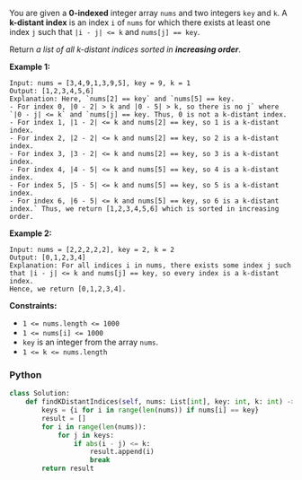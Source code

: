You are given a  **0-indexed**  integer array  `nums`  and two integers  `key`  and  `k`. A  **k-distant index**  is an index  `i`  of  `nums`  for which there exists at least one index  `j`  such that  `|i - j| <= k`  and  `nums[j] == key`.

Return  _a list of all k-distant indices sorted in  **increasing order**_.

**Example 1:**
```
Input: nums = [3,4,9,1,3,9,5], key = 9, k = 1
Output: [1,2,3,4,5,6]
Explanation: Here, `nums[2] == key` and `nums[5] == key.
- For index 0, |0 - 2| > k and |0 - 5| > k, so there is no j` where `|0 - j| <= k` and `nums[j] == key. Thus, 0 is not a k-distant index.
- For index 1, |1 - 2| <= k and nums[2] == key, so 1 is a k-distant index.
- For index 2, |2 - 2| <= k and nums[2] == key, so 2 is a k-distant index.
- For index 3, |3 - 2| <= k and nums[2] == key, so 3 is a k-distant index.
- For index 4, |4 - 5| <= k and nums[5] == key, so 4 is a k-distant index.
- For index 5, |5 - 5| <= k and nums[5] == key, so 5 is a k-distant index.
- For index 6, |6 - 5| <= k and nums[5] == key, so 6 is a k-distant index.` Thus, we return [1,2,3,4,5,6] which is sorted in increasing order. 
```

**Example 2:**
```
Input: nums = [2,2,2,2,2], key = 2, k = 2
Output: [0,1,2,3,4]
Explanation: For all indices i in nums, there exists some index j such that |i - j| <= k and nums[j] == key, so every index is a k-distant index. 
Hence, we return [0,1,2,3,4].
```

**Constraints:**

- `1 <= nums.length <= 1000`
- `1 <= nums[i] <= 1000`
- `key`  is an integer from the array  `nums`.
- `1 <= k <= nums.length`


### Python
```python
class Solution:
    def findKDistantIndices(self, nums: List[int], key: int, k: int) -> List[int]:
        keys = {i for i in range(len(nums)) if nums[i] == key}
        result = []
        for i in range(len(nums)):
            for j in keys:
                if abs(i - j) <= k:
                    result.append(i)
                    break
        return result
```